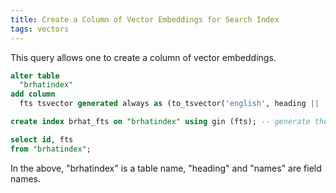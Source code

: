 ```yaml
---
title: Create a Column of Vector Embeddings for Search Index
tags: vectors
---
```


This query allows one to create a column of vector embeddings.

```sql
alter table
  "brhatindex"
add column
  fts tsvector generated always as (to_tsvector('english', heading || ' ' || names )) stored;

create index brhat_fts on "brhatindex" using gin (fts); -- generate the index

select id, fts
from "brhatindex";
```

In the above, "brhatindex" is a table name, "heading" and "names" are field names. 